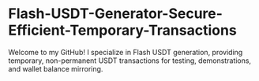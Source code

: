 # Flash-USDT-Generator-Secure-Efficient-Temporary-Transactions
Welcome to my GitHub! I specialize in Flash USDT generation, providing temporary, non-permanent USDT transactions for testing, demonstrations, and wallet balance mirroring.
